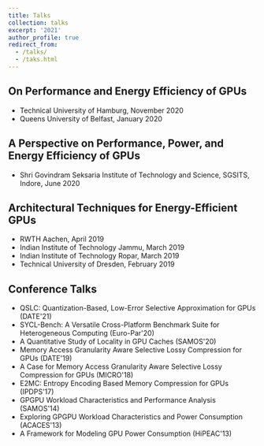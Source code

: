 ```yaml
---
title: Talks
collection: talks
excerpt: '2021'
author_profile: true
redirect_from: 
  - /talks/
  - /taks.html
---
```

On Performance and Energy Efficiency of GPUs
---
  * Technical University of Hamburg, November 2020
  * Queens University of Belfast, January 2020
 
A Perspective on Performance, Power, and Energy Efficiency of GPUs
---
  * Shri Govindram Seksaria Institute of Technology and Science, SGSITS, Indore, June 2020

Architectural Techniques for Energy-Efficient GPUs
---
  * RWTH Aachen, April 2019
  * Indian Institute of Technology Jammu, March 2019
  * Indian Institute of Technology Ropar, March 2019
  * Technical University of Dresden, February 2019

Conference Talks
---
* QSLC: Quantization-Based, Low-Error Selective Approximation for GPUs (DATE'21)
* SYCL-Bench: A Versatile Cross-Platform Benchmark Suite for Heterogeneous Computing (Euro-Par'20)
* A Quantitative Study of Locality in GPU Caches (SAMOS'20)
* Memory Access Granularity Aware Selective Lossy Compression for GPUs (DATE'19)
* A Case for Memory Access Granularity Aware Selective Lossy Compression for GPUs (MICRO'18)
* E2MC: Entropy Encoding Based Memory Compression for GPUs (IPDPS'17)
* GPGPU Workload Characteristics and Performance Analysis (SAMOS'14)
* Exploring GPGPU Workload Characteristics and Power Consumption (ACACES'13)
* A Framework for Modeling GPU Power Consumption (HiPEAC'13)
